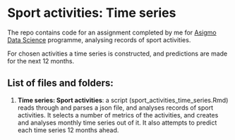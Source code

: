 # Sport activities: Time series
The repo contains code for an assignment completed by me for [Asigmo Data Science](www.asigmo.com) programme, analysing records of sport activities. 

For chosen activities a time series is constructed, and predictions are made for the next 12 months.

## List of files and folders:

1. **Time series: Sport activities**: a script (sport_activities_time_series.Rmd) reads through and parses a json file, and analyses records of sport activities. It selects a number of metrics of the activities, and creates and analyses monthly time series out of it. It also attempts to predict each time series 12 months ahead.
